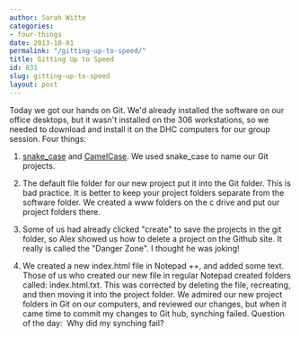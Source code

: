 ```yaml
---
author: Sarah Witte
categories:
- four-things
date: 2013-10-01
permalink: "/gitting-up-to-speed/"
title: Gitting Up to Speed
id: 831
slug: gitting-up-to-speed
layout: post
---
```

Today we got our hands on Git. We'd already installed the software on our office desktops, but it wasn't installed on the 306 workstations, so we needed to download and install it on the DHC computers for our group session. Four things:

1. <a href="http://en.wikipedia.org/wiki/Snake_case">snake_case</a> and <a href="http://en.wikipedia.org/wiki/CamelCase">CamelCase</a>. We used snake_case to name our Git projects.

2. The default file folder for our new project put it into the Git folder. This is bad practice. It is better to keep your project folders separate from the software folder. We created a www folders on the c drive and put our project folders there.

3. Some of us had already clicked "create" to save the projects in the git folder, so Alex showed us how to delete a project on the Github site. It really is called the "Danger Zone". I thought he was joking!

4. We created a new index.html file in Notepad ++, and added some text.  Those of us who created our new file in regular Notepad created folders called: index.html.txt. This was corrected by deleting the file, recreating, and then moving it into the project folder. We admired our new project folders in Git on our computers, and reviewed our changes, but when it came time to commit my changes to Git hub, synching failed. Question of the day:  Why did my synching fail?
